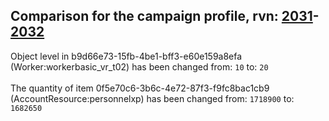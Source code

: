## Comparison for the campaign profile, rvn: [2031](https://github.com/PRO100KatYT/FortniteProfileRevisions/tree/main/profiles/campaign/2031%20campaign.json)-[2032](https://github.com/PRO100KatYT/FortniteProfileRevisions/tree/main/profiles/campaign/2032%20campaign.json)

Object level in b9d66e73-15fb-4be1-bff3-e60e159a8efa (Worker:workerbasic_vr_t02) has been changed from: `10` to: `20`
<br><br>
The quantity of item 0f5e70c6-3b6c-4e72-87f3-f9fc8bac1cb9 (AccountResource:personnelxp) has been changed from: `1718900` to: `1682650`
<br><br>
